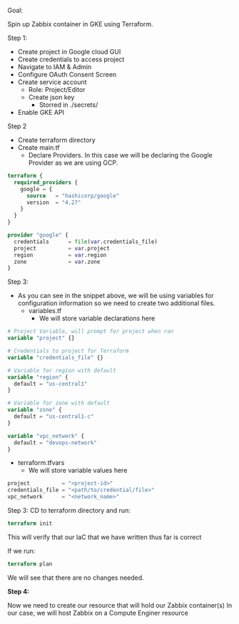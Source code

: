 Goal: 

Spin up Zabbix container in GKE using Terraform. 

Step 1: 
- Create project in Google cloud GUI
- Create credentials to access project 
- Navigate to IAM & Admin
- Configure OAuth Consent Screen
- Create service account
    - Role: Project/Editor
    - Create json key
        - Storred in ./secrets/
- Enable GKE API

Step 2 
- Create terraform directory 
- Create main.tf
    - Declare Providers. In this case we will be declaring the Google Provider as we are using GCP.      
```terraform
terraform {
  required_providers {
    google = {
      source   = "hashicorp/google"
      version  = "4.27"
    }
  }
}

provider "google" {
  credentials      = file(var.credentials_file)
  project          = var.project
  region           = var.region
  zone             = var.zone
}
```
Step 3: 
- As you can see in the snippet above, we will be using variables for configuration information so we need to create two additional files. 
    - variables.tf
        - We will store variable declarations here 
```terraform
# Project Variable, will prompt for project when ran
variable "project" {}

# Credentials to project for Terraform
variable "credentials_file" {}

# Variable for region with default 
variable "region" {
  default = "us-central1"
}

# Variable for zone with default 
variable "zone" {
  default = "us-central1-c"
}

variable "vpc_network" {
  default = "devops-network"
}
```
- terraform.tfvars
    - We will store variable values here 
```terraform
project          = "<project-id>"
credentials_file = "<path/to/credential/file>"
vpc_network      = "<network_name>"
```
Step 3: 
CD to terraform directory and run:
```terraform
terraform init
```
This will verify that our IaC that we have written thus far is correct

If we run: 
```terraform
terraform plan 
```
We will see that there are no changes needed. 

<b>Step 4:</b>

Now we need to create our resource that will hold our Zabbix container(s)
In our case, we will host Zabbix on a Compute Enginer resource 